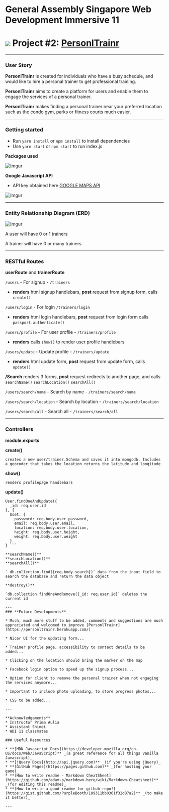 # General Assembly Singapore Web Development Immersive 11

# ![](https://ga-dash.s3.amazonaws.com/production/assets/logo-9f88ae6c9c3871690e33280fcf557f33.png) Project #2: [PersonlTrainr](https://personltrainr.herokuapp.com/)
---
### **User Story**

 **PersonlTrainr** is created for individuals who have a busy schedule, and would like to hire a personal trainer to get professional training.

 **PersonlTrainr** aims to create a platform for users and enable them to engage the services of a personal trainer.

 **PersonlTrainr** makes finding a personal trainer near your preferred location such as the condo gym, parks or fitness courts much easier.

 ---

 ### **Getting started**


* Run `yarn install` or `npm install` to install dependencies
 * Use `yarn start` or `npm start` to run index.js


**Packages used**

 ![Imgur](http://i.imgur.com/kaRunvr.png?1)

 **Google Javascript API**

 * API key obtained here [GOOGLE MAPS API](https://developers.google.com/maps/documentation/javascript/)

 ![Imgur](http://i.imgur.com/KvbH9Hb.png)

 ---

 ### **Entity Relationship Diagram (ERD)**

 ![Imgur](http://i.imgur.com/GTQaVTk.png?1)

 A user will have 0 or 1 trainers

 A trainer will have 0 or many trainers

---

### **RESTful Routes**

**userRoute**  and  **trainerRoute**

`/users` - For signup - `/trainers`

 * **renders** html signup handlebars, **post** request from signup form, calls `create()`

`/users/login` - For login `/trainers/login`

* **renders** html login handlebars, **post** request from login form calls `passport.authenticate()`

`/users/profile` - For user profile - `/trainers/profile`

* **renders** calls `show()` to render user profile handlebars

`/users/update` - Update profile - `/trainers/update`

* **renders** html update form, **post** request from update form, calls `update()`

**/Search** renders 3 forms, **post** request redirects to another page, and calls `searchName()` `searchLocation()` `searchAll()`

`/users/search/name` - Search by name - `/trainers/search/name`

`/users/search/location` - Search by location - `/trainers/search/location`

`/users/search/all` - Search all - `/trainers/search/all`


  ---

### **Controllers**

 **module.exports**

 **create()**

 `creates a new user/trainer.Schema and saves it into mongodb. Includes a geocoder that takes the location returns the latitude and longitude`

 **show()**

 `renders profilepage handlebars`

 **update()**
 ```
 User.findOneAndUpdate({
   _id: req.user.id
 }, {
   $set: {
     password: req.body.user.password,
     email: req.body.user.email,
     location: req.body.user.location,
     height: req.body.user.height,
     weight: req.body.user.weight
   }
 } ```

 **searchName()**
 **searchLocation()**
 **searchAll()**

` db.collection.find({req.body.search})` data from the input field to search the database and return the data object

 **destroy()**

`db.collection.findOneAndRemove({_id: req.user.id}` deletes the current id

---
### **Future Developments**

* Much, much more stuff to be added, comments and suggestions are much appreciated and welcomed to improve [PersonlTrainr](https://personltrainr.herokuapp.com/)

* Nicer UI for the updating form...

* Trainer profile page, accessibility to contact details to be added...

* Clicking on the location should bring the marker on the map

* Facebook login option to speed up the signup process...

* Option for client to remove the personal trainer when not engaging the services anymore...

* Important to include photo uploading, to store progress photos...

* CSS to be added...

---

**Acknowledgements**
* Instructor Prima Aulia
* Assistant Shimei
* WDI 11 classmates

### Useful Resources

* **[MDN Javascript Docs](https://developer.mozilla.org/en-US/docs/Web/JavaScript)** _(a great reference for all things Vanilla Javascript)_
* **[jQuery Docs](http://api.jquery.com)** _(if you're using jQuery)_
* **[GitHub Pages](https://pages.github.com)** _(for hosting your game)_
* **[How to write readme - Markdown CheatSheet](https://github.com/adam-p/markdown-here/wiki/Markdown-Cheatsheet)** _(for editing this readme)_
* **[How to write a good readme for github repo!](https://gist.github.com/PurpleBooth/109311bb0361f32d87a2)** _(to make it better)_

---
